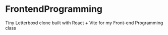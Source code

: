 # FrontendProgramming
Tiny Letterboxd clone built with React + Vite for my Front-end Programming class
